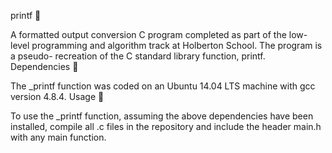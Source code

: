 printf 📄

A formatted output conversion C program completed as part of the low-level programming and algorithm track at Holberton School. The program is a pseudo- recreation of the C standard library function, printf.
Dependencies 👫

The _printf function was coded on an Ubuntu 14.04 LTS machine with gcc version 4.8.4.
Usage 🏃

To use the _printf function, assuming the above dependencies have been installed, compile all .c files in the repository and include the header main.h with any main function.
